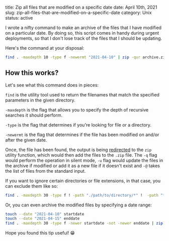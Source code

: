 title: Zip all files that are modified on a specific date
date: April 10th, 2021
slug: zip-all-files-that-are-modified-on-a-specific-date
category: Unix
status: active

I wrote a nifty command to make an archive of the files that I have modified on a particular date. By doing so, this script comes in handy during urgent deployments, so that I don't lose track of the files that I should be updating.

Here's the command at your disposal:

```bash
find . -maxdepth 10 -type f -newermt "2021-04-10" | zip -qur archive.zip -@
```

## How this works?
Let's see what this command does in pieces:

`find` is the utility tool used to return the filenames that match the specified parameters in the given directory.

`-maxdepth` is the flag that allows you to specify the depth of recursive searches it should perform.

`-type` is the flag that determines if you're looking for file or a directory.

`-newermt` is the flag that determines if the file has been modified on and/or after the given date.

Once, the file has been found, the output is being [redirected](https://www.geeksforgeeks.org/piping-in-unix-or-linux/) to the `zip` utility function, which would then add the files to the `.zip` file.
The `-q` flag would perform the operation in silent mode, `-u` flag would update the files in the archive if modified or add it as a new file if it doesn't exist and `-@` takes the list of files from the standard input.

If you want to ignore certain directories or file extensions, in that case, you can exclude them like so:

```bash
find . -maxdepth 30 -type f ! -path "./path/to/directory/*" !  -path "*.ext" -newermt "2021-04-10" | zip -qur archive.zip -@
```

Or, you can even archive the modified files by specifying a date range:

```bash
touch --date "2021-04-10" startdate
touch --date "2021-04-15" enddate
find . -maxdepth 30 -type f -newer startdate -not -newer enddate | zip -ur archive.zip -@
```

Hope you found this tip useful! &#x1F601;